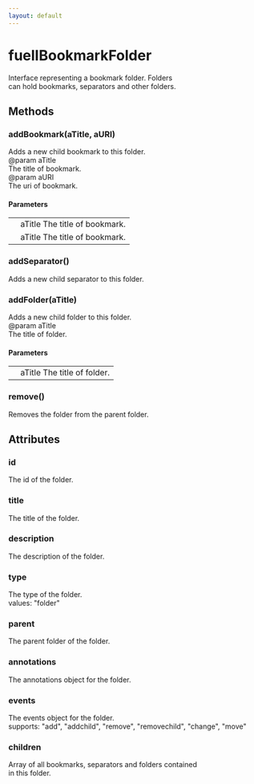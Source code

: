 ```yaml
---
layout: default
---
```


# fuelIBookmarkFolder #
  
Interface representing a bookmark folder. Folders  
can hold bookmarks, separators and other folders.  
  

## Methods ##

### addBookmark(aTitle, aURI) ###
  
Adds a new child bookmark to this folder.  
@param   aTitle  
         The title of bookmark.  
@param   aURI  
         The uri of bookmark.  
  

#### Parameters ####

<table>

<tr>
<td></td>
<td>aTitle  
         The title of bookmark.  
</td>
</tr>

<tr>
<td></td>
<td>aTitle  
         The title of bookmark.  
</td>
</tr>

</table>

### addSeparator() ###
  
Adds a new child separator to this folder.  
  

### addFolder(aTitle) ###
  
Adds a new child folder to this folder.  
@param   aTitle  
         The title of folder.  
  

#### Parameters ####

<table>

<tr>
<td></td>
<td>aTitle  
         The title of folder.  
</td>
</tr>

</table>

### remove() ###
  
Removes the folder from the parent folder.  
  

## Attributes ##

### id ###
  
The id of the folder.  
  

### title ###
  
The title of the folder.  
  

### description ###
  
The description of the folder.  
  

### type ###
  
The type of the folder.  
values: "folder"  
  

### parent ###
  
The parent folder of the folder.  
  

### annotations ###
  
The annotations object for the folder.  
  

### events ###
  
The events object for the folder.  
supports: "add", "addchild", "remove", "removechild", "change", "move"  
  

### children ###
  
Array of all bookmarks, separators and folders contained  
in this folder.  
  
